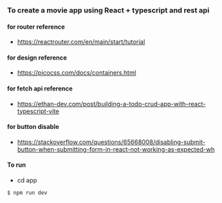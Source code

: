 ### To create a movie app using React + typescript and rest api

#### for router reference

- https://reactrouter.com/en/main/start/tutorial

#### for design reference

- https://picocss.com/docs/containers.html

#### for fetch api reference

- https://ethan-dev.com/post/building-a-todo-crud-app-with-react-typescript-vite

#### for button disable

- https://stackoverflow.com/questions/65668008/disabling-submit-button-when-submitting-form-in-react-not-working-as-expected-wh

#### To run

- cd app

```sh
$ npm run dev

```
